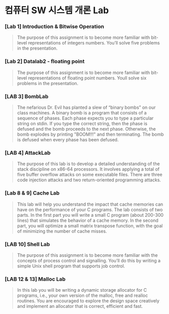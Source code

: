 컴퓨터 SW 시스템 개론 Lab
=======================


### [Lab 1] Introduction & Bitwise Operation
> The purpose of this assignment is to become more familiar with bit-level representations of integers
numbers. You’ll solve five problems in the presentation.


### [Lab 2] Datalab2 - floating point
> The purpose of this assignment is to become more familiar with bit-level representations of floating
point numbers. Youll solve six problems in the presentation.


### [LAB 3] BombLab
> The nefarious Dr. Evil has planted a slew of “binary bombs” on our class machines. A binary bomb is a
program that consists of a sequence of phases. Each phase expects you to type a particular string on stdin.
If you type the correct string, then the phase is defused and the bomb proceeds to the next phase. Otherwise,
the bomb explodes by printing "BOOM!!!" and then terminating. The bomb is defused when every phase
has been defused.

### [LAB 4] AttackLab
> The purpose of this lab is to develop a detailed understanding of the stack discipline on x86-64 processors. It involves applying a
total of five buffer overflow attacks on some executable files. There are three code injection attacks and two return-oriented
programming attacks.

### [Lab 8 & 9] Cache Lab
> This lab will help you understand the impact that cache memories can have on the performance of your C
programs. The lab consists of two parts. In the first part you will write a small C program (about 200-300 lines) that
simulates the behavior of a cache memory. In the second part, you will optimize a small matrix transpose
function, with the goal of minimizing the number of cache misses.

### [LAB 10] Shell Lab
> The purpose of this assignment is to become more familiar with the concepts of process control and signalling. You’ll do this by writing a simple Unix shell program that supports job control.

### [LAB 12 & 13] Malloc Lab
> In this lab you will be writing a dynamic storage allocator for C programs, i.e., your own version of the
malloc, free and realloc routines. You are encouraged to explore the design space creatively and implement an allocator that is correct, efficient and fast.

